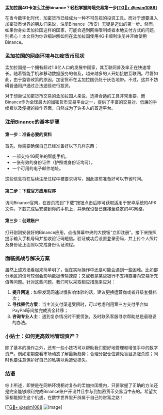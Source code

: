 **孟加拉国4G卡怎么注册binance？轻松掌握跨境交易第一步[[TG💪+ @esim1088](https://t.me/s/esim1088)]**

在当今数字化时代，加密货币已经成为一种不可忽视的投资工具。而对于想要进入加密货币世界的朋友们来说，注册Binance（币安）无疑是迈出的第一步。然而，如果你身处孟加拉国这样的国家，可能会遇到网络限制或者本地支付方式的问题。别担心！本文将为你详细讲解如何在孟加拉国使用4G卡顺利注册并开始使用Binance。

### 孟加拉国的网络环境与加密货币现状

孟加拉国是一个拥有超过1.6亿人口的发展中国家，其互联网普及率正在快速增长。随着智能手机和移动数据服务的普及，越来越多的人开始接触互联网。尽管如此，由于监管政策的原因，加密货币在孟加拉国仍处于灰色地带。不过，这并不妨碍普通用户通过合法途径进行投资。

对于想尝试加密货币交易的孟加拉国人来说，选择合适的工具非常重要。而Binance作为全球最大的加密货币交易平台之一，提供了丰富的交易对、低廉的手续费以及便捷的操作界面，自然成为了许多人的首选平台。

### 注册Binance的基本步骤

#### 第一步：准备必要的资料

首先，你需要确保自己已经准备好以下几样东西：

- 一部支持4G网络的智能手机。
- 一张有效的身份证件（护照或身份证均可）。
- 一个可用的电子邮件地址。

这些信息将在后续注册过程中被要求填写，因此提前准备好可以节省时间。

#### 第二步：下载官方应用程序

访问Binance官网，在首页找到“下载”按钮点击后即可获取适用于安卓系统的APK文件。下载完成后安装到你的手机上，并确保设备已连接至稳定的4G网络。

#### 第三步：创建账户

打开刚刚安装好的Binance应用，点击屏幕中央的大按钮“立即注册”。接下来按照提示输入手机号码并接收验证码短信。验证成功后设置登录密码，并上传个人照片及身份证正面照以完成身份认证流程。

### 面临挑战与解决方案

虽然上述方法看起来简单明了，但在实际操作中还是可能会遇到一些困难。比如部分地区的信号较弱会影响数据传输速度；又或者是某些银行不支持直接向交易所充值等问题。针对这些问题，我们可以采取相应措施来应对：

1. **提升网速**：如果发现网速过慢影响体验的话，建议更换运营商或者升级套餐档次；
2. **寻找替代方案**：当主流支付渠道受限时，可以考虑利用第三方支付平台如PayPal等间接完成资金转移；
3. **咨询专业人士**：遇到复杂情况时不要慌张，及时联系客服寻求帮助总是最稳妥的办法。

### 小贴士：如何更高效地管理资产？

除了基本的操作之外，还有一些小技巧可以帮助我们更好地管理和增值手中的数字资产。例如定期查看市场动态了解最新趋势；合理分配仓位避免盲目追涨杀跌；同时也要注意保护好自己的私钥以免遭受损失。

### 结语

综上所述，即使是在网络环境相对复杂的孟加拉国境内，只要掌握了正确的方法还是完全能够顺利完成Binance账户开设并且参与到加密货币交易当中去的。希望大家都能抓住这个机遇，在数字世界里开辟属于自己的财富之路！

[[TG💪+ @esim1088](https://t.me/s/esim1088) ![Image](https://i.postimg.cc/4NQfJmqS/Snipaste-2025-05-13-00-14-12.png)]